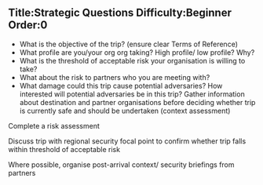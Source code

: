 Title:Strategic Questions
Difficulty:Beginner
Order:0
---
*   What is the objective of the trip? (ensure clear Terms of Reference)
*    What profile are you/your org org taking? High profile/ low profile? Why?
*   What is the threshold of acceptable risk your organisation is willing to take?
*   What about the risk to partners who you are meeting with?
*   What damage could this trip cause potential adversaries? How interested will potential adversaries be in this trip?
Gather information about destination and partner organisations before deciding whether trip is currently safe and should be undertaken (context assessment)

Complete a risk assessment

Discuss trip with regional security focal point to confirm whether trip falls within threshold of acceptable risk

Where possible, organise post-arrival context/ security briefings from partners

